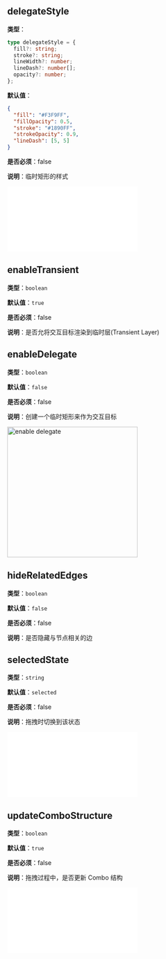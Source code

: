 ## delegateStyle

**类型**：

```ts
type delegateStyle = {
  fill?: string;
  stroke?: string;
  lineWidth?: number;
  lineDash?: number[];
  opacity?: number;
};
```

**默认值**：

```json
{
  "fill": "#F3F9FF",
  "fillOpacity": 0.5,
  "stroke": "#1890FF",
  "strokeOpacity": 0.9,
  "lineDash": [5, 5]
}
```

**是否必须**：false

**说明**：临时矩形的样式

<embed src="./BehaviorEventName.zh.md"></embed>

## enableTransient

**类型**：`boolean`

**默认值**：`true`

**是否必须**：false

**说明**：是否允将交互目标渲染到临时层(Transient Layer)

## enableDelegate

**类型**：`boolean`

**默认值**：`false`

**是否必须**：false

**说明**：创建一个临时矩形来作为交互目标

<img alt="enable delegate" src="https://mdn.alipayobjects.com/huamei_qa8qxu/afts/img/A*ajOlSJlLPpAAAAAAAAAAAAAADmJ7AQ/original
" height='300'/>

## hideRelatedEdges

**类型**：`boolean`

**默认值**：`false`

**是否必须**：false

**说明**：是否隐藏与节点相关的边

## selectedState

**类型**：`string`

**默认值**：`selected`

**是否必须**：false

**说明**：拖拽时切换到该状态

<embed src="./Throttle.zh.md"></embed>

## updateComboStructure

**类型**：`boolean`

**默认值**：`true`

**是否必须**：false

**说明**：拖拽过程中，是否更新 Combo 结构

<embed src="./BehaviorShouldBegin.zh.md"></embed>

